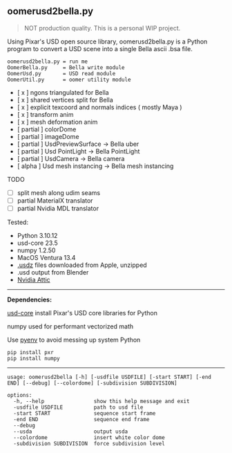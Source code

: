 ## oomerusd2bella.py

> NOT production quality. This is a personal WIP project.

Using Pixar's USD open source library, oomerusd2bella.py is a Python program to convert a USD scene into a single Bella ascii .bsa file. 

```
oomerusd2bella.py = run me
OomerBella.py     = Bella write module
OomerUsd.py       = USD read module
OomerUtil.py      = oomer utility module
```

 - [ x ] ngons triangulated for Bella
 - [ x ] shared vertices split for Bella
 - [ x ] explicit texcoord and normals indices ( mostly Maya )
 - [ x ] transform anim
 - [ x ] mesh deformation anim
 - [ partial ] colorDome
 - [ partial ] imageDome
 - [ partial ] UsdPreviewSurface -> Bella uber
 - [ partial ] Usd PointLight -> Bella PointLight
 - [ partial ] UsdCamera -> Bella camera
 - [ alpha ] Usd mesh instancing -> Bella mesh instancing

TODO
 - [ ] split mesh along udim seams 
 - [ ] partial MaterialX translator
 - [ ] partial Nvidia MDL translator

Tested: 
 - Python 3.10.12
 - usd-core 23.5
 - numpy 1.2.50
 - MacOS Ventura 13.4
 - [.usdz](https://developer.apple.com/augmented-reality/quick-look/) files downloaded from Apple, unzipped
 - .usd output from Blender
 - [Nvidia Attic](https://developer.nvidia.com/usd#sample)

---
**Dependencies:**

[usd-core](https://pypi.org/project/usd-core/)
install Pixar's USD core libraries for Python

numpy used for performant vectorized math

Use [pyenv](https://github.com/pyenv/pyenv) to avoid messing up system Python

```
pip install pxr
pip install numpy
```
---

```
usage: oomerusd2bella [-h] [-usdfile USDFILE] [-start START] [-end END] [--debug] [--colordome] [-subdivision SUBDIVISION]

options:
  -h, --help                show this help message and exit
  -usdfile USDFILE          path to usd file
  -start START              sequence start frame
  -end END                  sequence end frame
  --debug
  --usda                    output usda
  --colordome               insert white color dome
  -subdivision SUBDIVISION  force subdivision level

```




